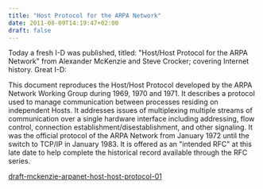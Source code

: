 ```yaml
---
title: "Host Protocol for the ARPA Network"
date: 2011-08-09T14:19:47+02:00
draft: false
---
```


Today a fresh I-D was published, titled: "Host/Host Protocol for the ARPA
Network" from Alexander McKenzie and Steve Crocker; covering Internet history.
Great I-D:


This document reproduces the Host/Host Protocol developed by the ARPA
Network Working Group during 1969, 1970 and 1971. It describes a
protocol used to manage communication between processes residing on
independent Hosts. It addresses issues of multiplexing multiple
streams of communication over a single hardware interface including
addressing, flow control, connection establishment/disestablishment,
and other signaling. It was the official protocol of the ARPA
Network from January 1972 until the switch to TCP/IP in January 1983.
It is offered as an "intended RFC" at this late date to help complete
the historical record available through the RFC series.


[draft-mckenzie-arpanet-host-host-protocol-01](http://tools.ietf.org/html/draft-mckenzie-arpanet-host-host-protocol-01)


